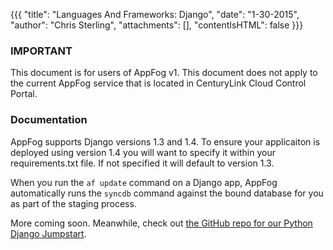 {{{
  "title": "Languages And Frameworks: Django",
  "date": "1-30-2015",
  "author": "Chris Sterling",
  "attachments": [],
  "contentIsHTML": false
}}}

### IMPORTANT

This document is for users of AppFog v1. This document does not apply to the current AppFog service that is located in CenturyLink Cloud Control Portal.

### Documentation

<p>AppFog supports Django versions 1.3 and 1.4. To ensure your applicaiton is deployed using version 1.4 you will want to specify it within your requirements.txt file. If not specified it will default to version 1.3.</p>
<p>When you run the <code>af update</code> command on a Django app, AppFog automatically runs the <code>syncdb</code> command against the bound database for you as part of the staging process.</p>
<p>More coming soon. Meanwhile, check out <a href="https://github.com/appfog/af-python-django">the GitHub repo for our Python Django Jumpstart</a>.</p>
